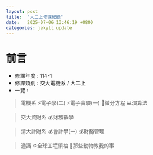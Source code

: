 ```yaml
---
layout: post
title:  "大二上修課紀錄"
date:   2025-07-06 13:46:19 +0800
categories: jekyll update
---
```

# **前言**
- 修課年度 : 114-1
- 修課類別 : 交大電機系 / 大二上
- 一覽 :

> 電機系
⚡電子學(二)
⚡電子實驗(一)
🧮微分方程
💻演算法

> 交大資財系
💰財務數學

> 清大計財系
💰會計學(一)
💰財務管理

> 通識
⚙️全球工程領袖
🐞那些動物教我的事